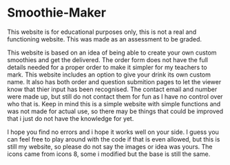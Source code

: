 # Smoothie-Maker

This website is for educational purposes only, this is not a real and functioning website. This was made as an assessment to be graded. 

This website is based on an idea of being able to create your own custom smoothies and get the delivered. The order form does not have the full details needed for a proper order to make it simpler for my teachers to mark. This website includes an option to give your drink its own custom name. It also has both order and question submition pages to let the viewer know that thier input has been recognised. The contact email and number were made up, but still do not contact them for fun as I have no control over who that is. Keep in mind this is a simple website with simple functions and was not made for actual use, so there may be things that could be improved that i just do not have the knowledge for yet.

I hope you find no errors and i hope it works well on your side. I guess you can feel free to play around with the code if that is even allowed, but this is still my website, so please do not say the images or idea was yours. The icons came from icons 8, some i modified but the base is still the same. 

